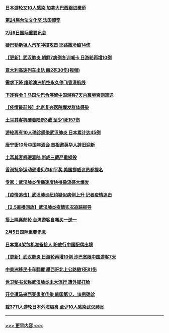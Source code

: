 #### [日本游轮又10人感染 加拿大巴西跟进撤侨](../pages/prog202/a102771084.md?t=02070133) 
#### [第24届台法文化奖 法国颁奖](../pages/prog202/a102771032.md?t=02070133) 
#### [2月6日国际重要讯息](../pages/prog202/a102770794.md?t=02070133) 
#### [疑巴勒斯坦人汽车冲撞攻击 耶路撒冷酿14伤](../pages/prog202/a102770586.md?t=02070133) 
#### [【更新】武汉肺炎 朝鲜7病例冬训喊卡 日游轮再增10例](../pages/prog202/a102770740.md?t=02070133) 
#### [意大利高速列车出轨 酿2死30伤(视频)](../pages/prog202/a102770762.md?t=02070133) 
#### [需求下降 维珍澳洲航空永久停飞香港航线](../pages/prog202/a102770751.md?t=02070133) 
#### [下逐客令？马国沙巴令滞留中国游客7天内离境否则遣送](../pages/prog202/a102770640.md?t=02070133) 
#### [【疫情最前线】北京复兴医院爆发群体感染](../pages/prog202/a102770602.md?t=02070133) 
#### [土耳其客机硬着陆断3截 至少1死157伤](../pages/prog202/a102770508.md?t=02070133) 
#### [游轮再有10人确诊感染武汉肺炎 日本累计达45例](../pages/prog202/a102770476.md?t=02070133) 
#### [唐宁街10号中国年酒会 首相邀英华人辞旧迎新](../pages/prog202/a102770458.md?t=02070133) 
#### [土耳其客机硬着陆 断成三截严重损毁](../pages/prog202/a102770239.md?t=02070133) 
#### [香港抗争运动逐诺贝尔和平奖 美国挪威议员都提名](../pages/prog202/a102770390.md?t=02070133) 
#### [专家：武汉肺炎传播速度快得像流感大爆发](../pages/prog202/a102770132.md?t=02070133) 
#### [【疫情追击】武汉肺炎纽约疑似病例上升 记者疫情追击](../pages/prog202/a102770000.md?t=02070133) 
#### [【2.5直播回放】武汉肺炎疫情实况追踪报导](../pages/prog202/a102769913.md?t=02070133) 
#### [搭上隔离邮轮 台湾游客自嘲买一送一](../pages/prog202/a102769845.md?t=02070133) 
#### [2月5日国际重要讯息](../pages/prog202/a102769821.md?t=02070133) 
#### [日本第4架包机准备接人 盼放行中国配偶出境](../pages/prog202/a102769765.md?t=02070133) 
#### [【更新】武汉肺炎 日游轮再增10例 沙巴宽限中国游客7天](../pages/prog202/a102758911.md?t=02070133) 
#### [中美洲移民卡车翻覆 墨西哥北上公路酿1死81伤](../pages/prog202/a102769703.md?t=02070133) 
#### [世卫秘书长称武汉肺炎未大流行 遭外媒打脸](../pages/prog202/a102769679.md?t=02070133) 
#### [开会遭马来西亚患者传染 韩国第17、18例确诊](../pages/prog202/a102769600.md?t=02070133) 
#### [载3711人游轮日本外海隔离 至少10人感染武汉肺炎](../pages/prog202/a102769538.md?t=02070133) 

----
#### [ >>> 更早内容 <<< ](../indexes/prog202-earlier.md)
